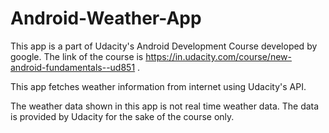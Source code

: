 # Android-Weather-App

This app is a part of Udacity's Android Development Course developed by google.
The link of the course is https://in.udacity.com/course/new-android-fundamentals--ud851 .

This app fetches weather information from internet using Udacity's API.

The weather data shown in this app is not real time weather data. The data is provided by Udacity for the sake of the course only.
